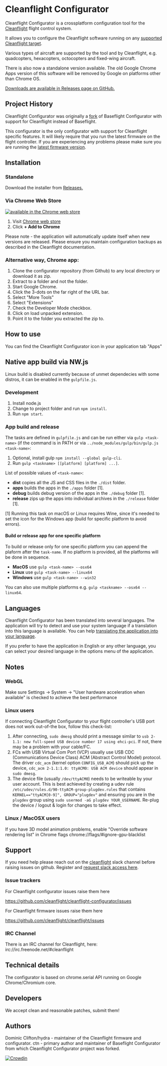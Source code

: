 # Cleanflight Configurator

Cleanflight Configurator is a crossplatform configuration tool for the [Cleanflight](http://cleanflight.com/) flight control system.

It allows you to configure the Cleanflight software running on any [supported Cleanflight target](https://github.com/cleanflight/cleanflight/blob/master/docs/Boards.md).

Various types of aircraft are supported by the tool and by Cleanflight, e.g. quadcopters, hexacopters, octocopters and fixed-wing aircraft.

There is also now a standalone version available.  The old Google Chrome Apps version of this software will be removed by Google on platforms other than Chrome OS. 

[Downloads are available in Releases page on GitHub.](https://github.com/cleanflight/cleanflight-configurator/releases)

## Project History

Cleanflight Configurator was originally a [fork](#credits) of Baseflight Configurator with support for Cleanflight instead of Baseflight.

This configurator is the only configurator with support for Cleanflight specific features. It will likely require that you run the latest firmware on the flight controller.
If you are experiencing any problems please make sure you are running the [latest firmware version](https://github.com/cleanflight/cleanflight/releases/latest).

## Installation

### Standalone

Download the installer from [Releases.](https://github.com/cleanflight/cleanflight-configurator/releases)

### Via Chrome Web Store

[![available in the Chrome web store](https://developer.chrome.com/webstore/images/ChromeWebStore_Badge_v2_206x58.png)](https://chrome.google.com/webstore/detail/cleanflight-configurator/enacoimjcgeinfnnnpajinjgmkahmfgb)

1. Visit [Chrome web store](https://chrome.google.com/webstore/detail/cleanflight-configurator/enacoimjcgeinfnnnpajinjgmkahmfgb)
2. Click **+ Add to Chrome**

Please note - the application will automatically update itself when new versions are released.  Please ensure you maintain configuration backups as described in the Cleanflight documentation.

### Alternative way, Chrome app:

1. Clone the configurator repository (from Github) to any local directory or download it as zip.
2. Extract to a folder and not the folder.
3. Start Google Chrome.
4. Click the 3-dots on the far right of the URL bar.
5. Select "More Tools"
6. Select "Extensions"
7. Check the Developer Mode checkbox.
8. Click on load unpacked extension.
9. Point it to the folder you extracted the zip to.

## How to use

You can find the Cleanflight Configurator icon in your application tab "Apps"

## Native app build via NW.js

Linux build is disabled currently because of unmet dependecies with some distros, it can be enabled in the `gulpfile.js`.

### Development

1. Install node.js
2. Change to project folder and run `npm install`.
3. Run `npm start`.

### App build and release

The tasks are defined in `gulpfile.js` and can be run either via `gulp <task-name>` (if the command is in PATH or via `../node_modules/gulp/bin/gulp.js <task-name>`:

1. Optional, install gulp `npm install --global gulp-cli`.
2. Run `gulp <taskname> [[platform] [platform] ...]`.

List of possible values of `<task-name>`:
* **dist** copies all the JS and CSS files in the `./dist` folder.
* **apps** builds the apps in the `./apps` folder [1].
* **debug** builds debug version of the apps in the `./debug` folder [1].
* **release** zips up the apps into individual archives in the `./release` folder [1]. 

[1] Running this task on macOS or Linux requires Wine, since it's needed to set the icon for the Windows app (build for specific platform to avoid errors).

#### Build or release app for one specific platform
To build or release only for one specific platform you can append the plaform after the `task-name`.
If no platform is provided, all the platforms will be done in sequence.

* **MacOS** use `gulp <task-name> --osx64`
* **Linux** use `gulp <task-name> --linux64`
* **Windows** use `gulp <task-name> --win32`

You can also use multiple platforms e.g. `gulp <taskname> --osx64 --linux64`.

## Languages

Cleanflight Configurator has been translated into several languages. The application will try to detect and use your system language if a translation into this language is available. You can help [translating the application into your language](https://crowdin.com/project/cleanflight-configurator).

If you prefer to have the application in English or any other language, you can select your desired language in the options menu of the application.

## Notes

### WebGL

Make sure Settings -> System -> "User hardware acceleration when available" is checked to achieve the best performance

### Linux users

If connecting Cleanflight Configurator to your flight controller's USB port does not work out-of-the box, follow this check-list:

1. After connecting, `sudo dmesg` should print a message similar to `usb 2-1.1: new full-speed USB device number 17 using ehci-pci`. If not, there may be a problem with your cable/FC.
2. FCs with USB Virtual Com Port (VCP) usually use USB CDC (Communications Device Class) ACM (Abstract Control Model) protocol. The driver `cdc_acm` (kernel option `CONFIG_USB_ACM`) should pick up the device, `cdc_acm 2-1.1:1.0: ttyACM0: USB ACM device` should appear in `sudo dmesg`.
3. The device file (usually `/dev/ttyACM0`) needs to be writeable by your user account. This is best achieved by creating a udev rule `/etc/udev/rules.d/90-ttyACM-group-plugdev.rules` that contains `KERNEL=="ttyACM[0-9]", GROUP="plugdev"` and ensuring you are in the `plugdev` group using `sudo usermod -aG plugdev YOUR_USERNAME`. Re-plug the device / logout & login for changes to take effect.

### Linux / MacOSX users

If you have 3D model animation problems, enable "Override software rendering list" in Chrome flags chrome://flags/#ignore-gpu-blacklist

## Support

If you need help please reach out on the [cleanflight](https://cleanflight.slack.com/) slack channel before raising issues on github. Register and [request slack access here](http://cleanflight.com/slack).

### Issue trackers

For Cleanflight configurator issues raise them here

https://github.com/cleanflight/cleanflight-configurator/issues

For Cleanflight firmware issues raise them here

https://github.com/cleanflight/cleanflight/issues

### IRC Channel

There is an IRC channel for Cleanflight, here: irc://irc.freenode.net/#cleanflight

## Technical details

The configurator is based on chrome.serial API running on Google Chrome/Chromium core.

## Developers

We accept clean and reasonable patches, submit them!

## Authors

Dominic Clifton/hydra - maintainer of the Cleanflight firmware and configurator. 
ctn - primary author and maintainer of Baseflight Configurator from which Cleanflight Configurator project was forked.


[![Crowdin](https://d322cqt584bo4o.cloudfront.net/cleanflight-configurator/localized.svg)](https://crowdin.com/project/cleanflight-configurator)
